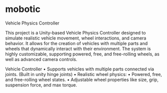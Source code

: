 # mobotic

Vehicle Physics Controller

This project is a Unity-based Vehicle Physics Controller designed to simulate realistic vehicle movement, wheel interactions, and camera behavior. It allows for the creation of vehicles with multiple parts and wheels that dynamically interact with their environment. The system is highly customizable, supporting powered, free, and free-rolling wheels, as well as advanced camera controls.

Vehicle Controller
	•	Supports vehicles with multiple parts connected via joints. (Built in unity hinge joints)
	•	Realistic wheel physics:
	•	Powered, free, and free-rolling wheel states.
	•	Adjustable wheel properties like size, grip, suspension force, and max torque.
